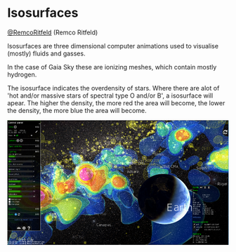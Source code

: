 # Isosurfaces
[@RemcoRitfeld](https://github.com/RemcoRitfeld) (Remco Ritfeld)

Isosurfaces are three dimensional computer animations used to visualise (mostly) fluids and gasses. 

In the case of Gaia Sky these are ionizing meshes, which contain mostly hydrogen. 

The isosurface indicates the overdensity of stars.
Where there are alot of 'hot and/or massive stars of spectral type O and/or B', a isosurface will apear. The higher the density, the more red the area will become, the lower the density, the more blue the area will become.


![Isosurface from Gaia site](https://raw.githubusercontent.com/MackyNous/S4S_Gaia/master/Documentation/img/isosurface.png)
